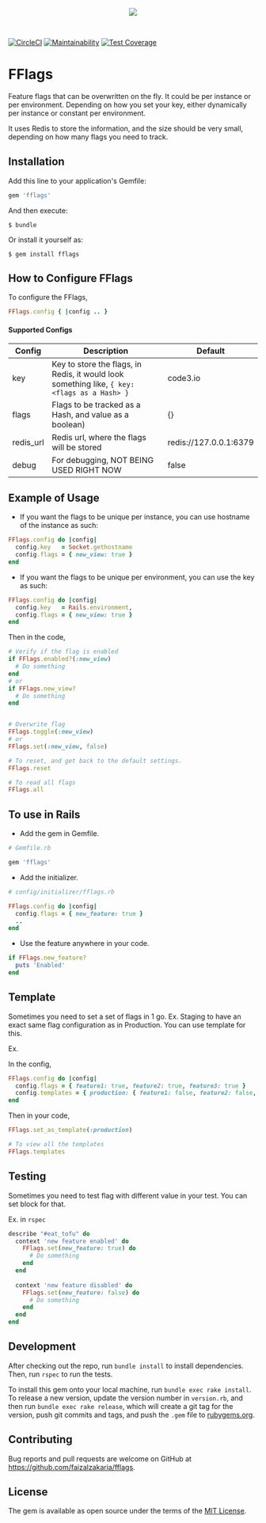 <p align="center">
  <img src="https://user-images.githubusercontent.com/3461316/55052025-69ae7900-5092-11e9-8cb2-bccfb540fcd1.png">
</p>

<br />

[![CircleCI](https://circleci.com/gh/faizalzakaria/fflags/tree/master.svg?style=svg)](https://circleci.com/gh/faizalzakaria/fflags/tree/master)
[![Maintainability](https://api.codeclimate.com/v1/badges/2c8af5d2a0560570a5b7/maintainability)](https://codeclimate.com/github/faizalzakaria/fflags/maintainability)
[![Test Coverage](https://api.codeclimate.com/v1/badges/2c8af5d2a0560570a5b7/test_coverage)](https://codeclimate.com/github/faizalzakaria/fflags/test_coverage)

# FFlags

Feature flags that can be overwritten on the fly. It could be per instance or per environment. Depending on how you set your key, either dynamically per instance or constant per environment.

It uses Redis to store the information, and the size should be very small, depending on how many flags you need to track.

## Installation

Add this line to your application's Gemfile:

```ruby
gem 'fflags'
```

And then execute:

    $ bundle

Or install it yourself as:

    $ gem install fflags
    
    
## How to Configure FFlags

To configure the FFlags, 

```ruby
FFlags.config { |config .. }
```

#### Supported Configs

| Config    | Description       | Default |
|-----------|-------------------|---------|
| key       | Key to store the flags, in Redis, it would look something like, `{ key: <flags as a Hash> }` | code3.io |
| flags     | Flags to be tracked as a Hash, and value as a boolean) | {} |
| redis_url | Redis url, where the flags will be stored | redis://127.0.0.1:6379 |
| debug     | For debugging, NOT BEING USED RIGHT NOW | false |

## Example of Usage

- If you want the flags to be unique per instance, you can use hostname of the instance as such:

```ruby
FFlags.config do |config|
  config.key   = Socket.gethostname
  config.flags = { new_view: true }
end
```

- If you want the flags to be unique per environment, you can use the key as such:

```ruby
FFlags.config do |config|
  config.key   = Rails.environment,
  config.flags = { new_view: true }
end
```

Then in the code,

```ruby
# Verify if the flag is enabled
if FFlags.enabled?(:new_view)
  # Do something
end
# or
if FFlags.new_view?
  # Do something
end


# Overwrite flag
FFlags.toggle(:new_view)
# or
FFlags.set(:new_view, false)

# To reset, and get back to the default settings.
FFlags.reset

# To read all flags
FFlags.all
```

## To use in Rails

- Add the gem in Gemfile.

```ruby
# Gemfile.rb

gem 'fflags'
```

- Add the initializer.

```ruby
# config/initializer/fflags.rb

FFlags.config do |config|
  config.flags = { new_feature: true }
  ..
end
```

- Use the feature anywhere in your code.

```ruby
if FFlags.new_feature?
  puts 'Enabled'
end
```

## Template

Sometimes you need to set a set of flags in 1 go. Ex. Staging to have an exact same flag configuration as in Production.
You can use template for this.

Ex.

In the config,

```ruby
FFlags.config do |config|
  config.flags = { feature1: true, feature2: true, feature3: true }
  config.templates = { production: { feature1: false, feature2: false, feature3: false } }
end
```

Then in your code,

```ruby
FFlags.set_as_template(:production)

# To view all the templates
FFlags.templates
```

## Testing

Sometimes you need to test flag with different value in your test. You can set block for that.

Ex. in `rspec`

```ruby
describe "#eat_tofu" do
  context 'new feature enabled' do
    FFlags.set(new_feature: true) do
      # Do something
    end
  end
  
  context 'new feature disabled' do
    FFlags.set(new_feature: false) do
      # Do something
    end
  end
end
```

## Development

After checking out the repo, run `bundle install` to install dependencies. Then, run `rspec` to run the tests.

To install this gem onto your local machine, run `bundle exec rake install`. To release a new version, update the version number in `version.rb`, and then run `bundle exec rake release`, which will create a git tag for the version, push git commits and tags, and push the `.gem` file to [rubygems.org](https://rubygems.org).

## Contributing

Bug reports and pull requests are welcome on GitHub at https://github.com/faizalzakaria/fflags.

## License

The gem is available as open source under the terms of the [MIT License](https://opensource.org/licenses/MIT).
